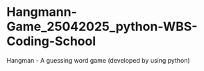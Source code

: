 # Hangmann-Game_25042025_python-WBS-Coding-School
Hangman - A guessing word game (developed by using python)
